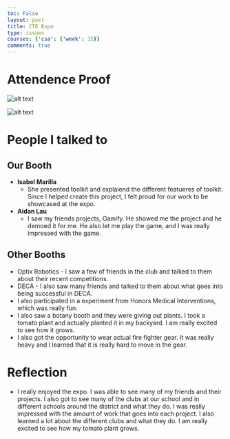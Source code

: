 ```yaml
---
toc: False
layout: post
title: CTE Expo
type: issues
courses: {'csa': {'week': 35}}
comments: true
---
```


# Attendence Proof

![alt text](/NitinBstudent_2025/images/F245879F-54AA-4FDD-9B37-DC8BC6156356_1_105_c.jpeg)

![alt text](/NitinBstudent_2025/images/2C3EAE91-7985-42C4-AF5A-1FE9211198C1_1_105_c.jpeg)

# People I talked to

## Our Booth
- **Isabel Marilla**
    - She presented toolkit and explaiend the different featueres of toolkit. Since I helped create this project, I felt proud for our work to be showcased at the expo.
- **Aidan Lau**
    - I saw my friends projects, Gamify. He showed me the project and he demoed it for me. He also let me play the game, and I was really impressed with the game.

## Other Booths
- Optix Robotics - I saw a few of friends in the club and talked to them about their recent competitions.
- DECA - I also saw many friends and talked to them about what goes into being successful in DECA.
- I also participated in a experiment from Honors Medical Interventions, which was really fun.
- I also saw a botany booth and they were giving out plants. I took a tomato plant and actually planted it in my backyard. I am really excited to see how it grows.
- I also got the opportunity to wear actual fire fighter gear. It was really heavy and I learned that it is really hard to move in the gear.

# Reflection
- I really enjoyed the expo. I was able to see many of my friends and their projects. I also got to see many of the clubs at our school and in different schools around the district and what they do. I was really impressed with the amount of work that goes into each project. I also learned a lot about the different clubs and what they do. I am really excited to see how my tomato plant grows.